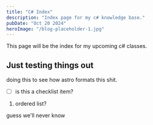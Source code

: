 ```yaml
---
title: "C# Index"
description: "Index page for my c# knowledge base."
pubDate: "Oct 20 2024"
heroImage: "/blog-placeholder-1.jpg"
---
```


This page will be the index for my upcoming c# classes.

## Just testing things out

doing this to see how astro formats this shit.

- [ ] is this a checklist item?

1. ordered list?

guess we'll never know
